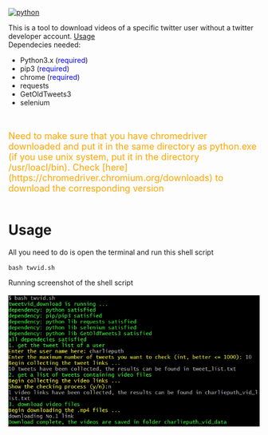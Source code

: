 [![python](https://img.shields.io/badge/python-v3.x-informational.svg)](https://www.python.org/downloads/)

This is a tool to download videos of a specific twitter user without a twitter developer account. 
[Usage](#Usage)
<br>
Dependecies needed:<br>
* Python3.x (<font color=Blue>required</font>)
* pip3 (<font color=Blue>required</font>)
* chrome (<font color=Blue>required</font>)
* requests
* GetOldTweets3
* selenium
<br>
<br>
<font size=4 color=orange>Need to make sure that you have chromedriver downloaded and put it in the same directory as python.exe (if you use unix system, put it in the directory /usr/loacl/bin). Check [here](https://chromedriver.chromium.org/downloads) to download the corresponding version</font>
<br>
<br>

Usage
====
All you need to do is open the terminal and run this shell script
```shell
bash twvid.sh

```

Running screenshot of the shell script<br>
<br>
![Avator](pic/temp_pic.png)





